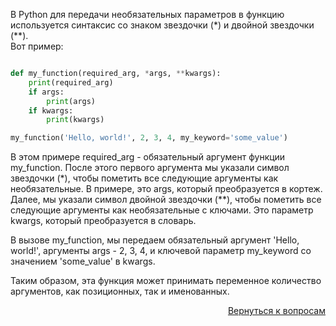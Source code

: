В Python для передачи необязательных параметров в функцию используется синтаксис со знаком звездочки (*) и
двойной звездочки (**).\
Вот пример:

```py

def my_function(required_arg, *args, **kwargs):
    print(required_arg)
    if args:
        print(args)
    if kwargs:
        print(kwargs)

my_function('Hello, world!', 2, 3, 4, my_keyword='some_value')
```

В этом примере required_arg - обязательный аргумент функции my_function. После этого первого аргумента мы указали
символ звездочки (*), чтобы пометить все следующие аргументы как необязательные. В примере, это args, который
преобразуется в кортеж. Далее, мы указали символ двойной звездочки (**), чтобы пометить все следующие аргументы
как необязательные с ключами. Это параметр kwargs, который преобразуется в словарь.

В вызове my_function, мы передаем обязательный аргумент 'Hello, world!', аргументы args - 2, 3, 4, и ключевой параметр
my_keyword со значением 'some_value' в kwargs.

Таким образом, эта функция может принимать переменное количество аргументов, как позиционных, так и именованных.

<div align="right">

[Вернуться к вопросам](../Вопросы.md)

</div>
